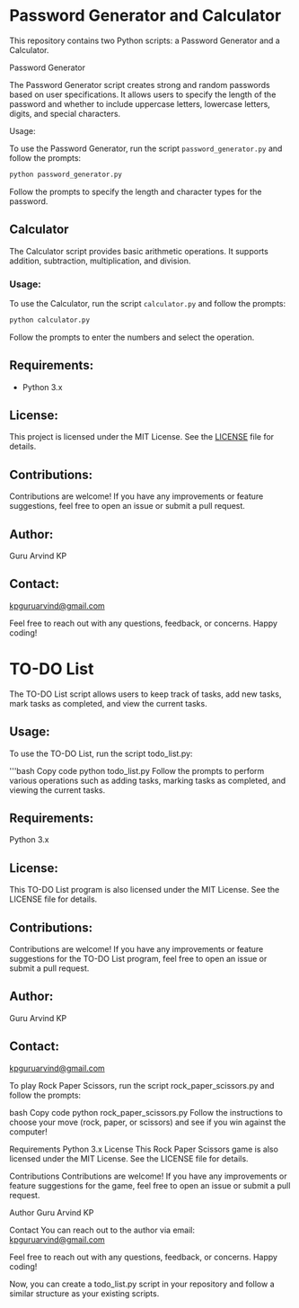 # Password Generator and Calculator

This repository contains two Python scripts: a Password Generator and a Calculator.

 Password Generator

The Password Generator script creates strong and random passwords based on user specifications. It allows users to specify the length of the password and whether to include uppercase letters, lowercase letters, digits, and special characters.

Usage:

To use the Password Generator, run the script `password_generator.py` and follow the prompts:

```bash
python password_generator.py
```

Follow the prompts to specify the length and character types for the password.

## Calculator

The Calculator script provides basic arithmetic operations. It supports addition, subtraction, multiplication, and division.

### Usage:

To use the Calculator, run the script `calculator.py` and follow the prompts:

```bash
python calculator.py
```

Follow the prompts to enter the numbers and select the operation.

## Requirements:

- Python 3.x

## License:

This project is licensed under the MIT License. See the [LICENSE](LICENSE) file for details.

## Contributions:

Contributions are welcome! If you have any improvements or feature suggestions, feel free to open an issue or submit a pull request.

## Author:

Guru Arvind KP

## Contact:

kpguruarvind@gmail.com

Feel free to reach out with any questions, feedback, or concerns. Happy coding!
# TO-DO List
The TO-DO List script allows users to keep track of tasks, add new tasks, mark tasks as completed, and view the current tasks.

## Usage:
To use the TO-DO List, run the script todo_list.py:

'''bash
Copy code
python todo_list.py
Follow the prompts to perform various operations such as adding tasks, marking tasks as completed, and viewing the current tasks.

## Requirements:
Python 3.x
## License:
This TO-DO List program is also licensed under the MIT License. See the LICENSE file for details.

## Contributions:
Contributions are welcome! If you have any improvements or feature suggestions for the TO-DO List program, feel free to open an issue or submit a pull request.

## Author:
Guru Arvind KP

## Contact:
kpguruarvind@gmail.com

To play Rock Paper Scissors, run the script rock_paper_scissors.py and follow the prompts:

bash
Copy code
python rock_paper_scissors.py
Follow the instructions to choose your move (rock, paper, or scissors) and see if you win against the computer!

Requirements
Python 3.x
License
This Rock Paper Scissors game is also licensed under the MIT License. See the LICENSE file for details.

Contributions
Contributions are welcome! If you have any improvements or feature suggestions for the game, feel free to open an issue or submit a pull request.

Author
Guru Arvind KP

Contact
You can reach out to the author via email: kpguruarvind@gmail.com

Feel free to reach out with any questions, feedback, or concerns. Happy coding!

Now, you can create a todo_list.py script in your repository and follow a similar structure as your existing scripts.
